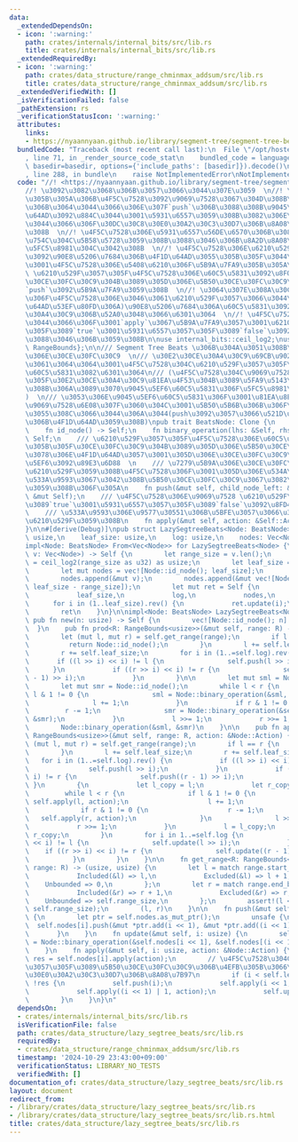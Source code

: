 ```yaml
---
data:
  _extendedDependsOn:
  - icon: ':warning:'
    path: crates/internals/internal_bits/src/lib.rs
    title: crates/internals/internal_bits/src/lib.rs
  _extendedRequiredBy:
  - icon: ':warning:'
    path: crates/data_structure/range_chminmax_addsum/src/lib.rs
    title: crates/data_structure/range_chminmax_addsum/src/lib.rs
  _extendedVerifiedWith: []
  _isVerificationFailed: false
  _pathExtension: rs
  _verificationStatusIcon: ':warning:'
  attributes:
    links:
    - https://nyaannyaan.github.io/library/segment-tree/segment-tree-beats-abstract.hpp
  bundledCode: "Traceback (most recent call last):\n  File \"/opt/hostedtoolcache/Python/3.10.15/x64/lib/python3.10/site-packages/onlinejudge_verify/documentation/build.py\"\
    , line 71, in _render_source_code_stat\n    bundled_code = language.bundle(stat.path,\
    \ basedir=basedir, options={'include_paths': [basedir]}).decode()\n  File \"/opt/hostedtoolcache/Python/3.10.15/x64/lib/python3.10/site-packages/onlinejudge_verify/languages/rust.py\"\
    , line 288, in bundle\n    raise NotImplementedError\nNotImplementedError\n"
  code: "//! <https://nyaannyaan.github.io/library/segment-tree/segment-tree-beats-abstract.hpp>\n\
    //! \u3092\u3082\u3068\u306B\u3057\u3066\u3044\u307E\u3059  \n//! \u5931\u6557\
    \u305B\u305A\u306B\u4F5C\u7528\u3092\u9069\u7528\u3067\u304D\u308B\u3082\u306E\
    \u306B\u3064\u3044\u3066\u306E\u307F`push`\u306B\u3088\u308B\u9045\u5EF6\u4F1D\
    \u64AD\u3092\u884C\u3044\u3001\u5931\u6557\u3059\u308B\u3082\u306E\u306B\u3064\
    \u3044\u3066\u306F\u30DC\u30C8\u30E0\u30A2\u30C3\u30D7\u306B\u8A08\u7B97\u3059\
    \u308B  \n//! \u4F5C\u7528\u306E\u5931\u6557\u56DE\u6570\u306B\u3088\u3044\u4E0A\
    \u754C\u304C\u5B58\u5728\u3059\u308B\u3088\u3046\u306B\u8A2D\u8A08\u3059\u308B\
    \u5FC5\u8981\u304C\u3042\u308B  \n//! \u4F5C\u7528\u306E\u6210\u529F\u90E8\u5206\
    \u3092\u90E8\u5206\u7684\u306B\u4F1D\u64AD\u3055\u305B\u305F\u3044\u306E\u3067\
    \u3001\u4F5C\u7528\u306E\u5408\u6210\u306F\u5B9A\u7FA9\u305B\u305A\u3001\n//!\
    \ \u6210\u529F\u3057\u305F\u4F5C\u7528\u306E\u60C5\u5831\u3092\u8F09\u305B\u305F\
    \u30CE\u30FC\u30C9\u304B\u3089\u305D\u306E\u5B50\u30CE\u30FC\u30C9\u3078\u306E\
    `push`\u3092\u5B9A\u7FA9\u3059\u308B  \n//! \u3064\u307E\u308A\u30CE\u30FC\u30C9\
    \u306F\u4F5C\u7528\u306E\u3046\u3061\u6210\u529F\u3057\u3066\u3044\u308B(=\u4F1D\
    \u64AD\u53EF\u80FD\u306A)\u90E8\u5206\u7684\u306A\u60C5\u5831\u3092\u30E2\u30CE\
    \u30A4\u30C9\u306B\u52A0\u3048\u3066\u6301\u3064  \n//! \u4F5C\u7528\u306B\u3064\
    \u3044\u3066\u306F\u3001`apply`\u3067\u5B9A\u7FA9\u3057\u3001\u6210\u529F\u3057\
    \u305F\u3089`true`\u3001\u5931\u6557\u3057\u305F\u3089`false`\u3092\u8FD4\u3059\
    \u3088\u3046\u306B\u3059\u308B\n\nuse internal_bits::ceil_log2;\nuse std::ops::{Bound::*,\
    \ RangeBounds};\n\n/// Segment Tree Beats \u306B\u304A\u3051\u308B\u5185\u90E8\
    \u306E\u30CE\u30FC\u30C9  \n/// \u30E2\u30CE\u30A4\u30C9\u69CB\u9020\u3092\u6301\
    \u3061\u3064\u3064\u3001\u4F5C\u7528\u304C\u6210\u529F\u3057\u305F\u9045\u5EF6\
    \u60C5\u5831\u3082\u6301\u3064\n/// (\u4F5C\u7528\u304C\u9069\u7528\u3055\u308C\
    \u305F\u30E2\u30CE\u30A4\u30C9\u81EA\u4F53\u304B\u3089\u5FA9\u5143\u3067\u304D\
    \u308B\u306A\u3089\u3070\u9045\u5EF6\u60C5\u5831\u306F\u5FC5\u8981\u306A\u3044\
    )  \n/// \u3053\u306E\u9045\u5EF6\u60C5\u5831\u306F\u3001\u81EA\u8EAB\u306B\u306F\
    \u9069\u7528\u6E08\u307F\u3060\u304C\u3001\u5B50\u5B6B\u306B\u306F\u53CD\u6620\
    \u3055\u308C\u3066\u3044\u306A\u3044(push\u3092\u3057\u3066\u521D\u3081\u3066\u5B50\
    \u306B\u4F1D\u64AD\u3059\u308B)\npub trait BeatsNode: Clone {\n    type Action;\n\
    \    fn id_node() -> Self;\n    fn binary_operation(lhs: &Self, rhs: &Self) ->\
    \ Self;\n    /// \u6210\u529F\u3057\u305F\u4F5C\u7528\u306E\u60C5\u5831\u3092\u8F09\
    \u305B\u305F\u30CE\u30FC\u30C9\u304B\u3089\u305D\u306E\u5B50\u30CE\u30FC\u30C9\
    \u3078\u306E\u4F1D\u64AD\u3057\u3001\u305D\u306E\u30CE\u30FC\u30C9\u306E\u9045\
    \u5EF6\u3092\u89E3\u6D88  \n    /// \u7279\u5B9A\u306E\u30CE\u30FC\u30C9\u306B\
    \u6210\u529F\u3059\u308B\u4F5C\u7528\u306F\u3001\u305D\u306E\u534A\u5206\u306E\
    \u533A\u9593\u3067\u3042\u308B\u5B50\u30CE\u30FC\u30C9\u3067\u3082\u6210\u529F\
    \u3059\u308B\u306F\u305A\n    fn push(&mut self, child_node_left: &mut Self, child_node_right:\
    \ &mut Self);\n    /// \u4F5C\u7528\u306E\u9069\u7528 \u6210\u529F\u3057\u305F\
    \u3089`true`\u3001\u5931\u6557\u3057\u305F\u3089`false`\u3092\u8FD4\u3059  \n\
    \    /// \u533A\u9593\u306E\u9577\u30551\u306B\u5BFE\u3057\u3066\u306F\u5FC5\u305A\
    \u6210\u529F\u3059\u308B\n    fn apply(&mut self, action: &Self::Action) -> bool;\n\
    }\n\n#[derive(Debug)]\npub struct LazySegtreeBeats<Node: BeatsNode> {\n    range_size:\
    \ usize,\n    leaf_size: usize,\n    log: usize,\n    nodes: Vec<Node>,\n}\n\n\
    impl<Node: BeatsNode> From<Vec<Node>> for LazySegtreeBeats<Node> {\n    fn from(mut\
    \ v: Vec<Node>) -> Self {\n        let range_size = v.len();\n        let log\
    \ = ceil_log2(range_size as u32) as usize;\n        let leaf_size = 1 << log;\n\
    \        let mut nodes = vec![Node::id_node(); leaf_size];\n        nodes.reserve(leaf_size);\n\
    \        nodes.append(&mut v);\n        nodes.append(&mut vec![Node::id_node();\
    \ leaf_size - range_size]);\n        let mut ret = Self {\n            range_size,\n\
    \            leaf_size,\n            log,\n            nodes,\n        };\n  \
    \      for i in (1..leaf_size).rev() {\n            ret.update(i);\n        }\n\
    \        ret\n    }\n}\n\nimpl<Node: BeatsNode> LazySegtreeBeats<Node> {\n   \
    \ pub fn new(n: usize) -> Self {\n        vec![Node::id_node(); n].into()\n  \
    \  }\n    pub fn prod<R: RangeBounds<usize>>(&mut self, range: R) -> Node {\n\
    \        let (mut l, mut r) = self.get_range(range);\n        if l == r {\n  \
    \          return Node::id_node();\n        }\n        l += self.leaf_size;\n\
    \        r += self.leaf_size;\n        for i in (1..=self.log).rev() {\n     \
    \       if ((l >> i) << i) != l {\n                self.push(l >> i);\n      \
    \      }\n            if ((r >> i) << i) != r {\n                self.push((r\
    \ - 1) >> i);\n            }\n        }\n\n        let mut sml = Node::id_node();\n\
    \        let mut smr = Node::id_node();\n        while l < r {\n            if\
    \ l & 1 != 0 {\n                sml = Node::binary_operation(&sml, &self.nodes[l]);\n\
    \                l += 1;\n            }\n            if r & 1 != 0 {\n       \
    \         r -= 1;\n                smr = Node::binary_operation(&self.nodes[r],\
    \ &smr);\n            }\n            l >>= 1;\n            r >>= 1;\n        }\n\
    \        Node::binary_operation(&sml, &smr)\n    }\n\n    pub fn apply_range<R:\
    \ RangeBounds<usize>>(&mut self, range: R, action: &Node::Action) {\n        let\
    \ (mut l, mut r) = self.get_range(range);\n        if l == r {\n            return;\n\
    \        }\n        l += self.leaf_size;\n        r += self.leaf_size;\n     \
    \   for i in (1..=self.log).rev() {\n            if ((l >> i) << i) != l {\n \
    \               self.push(l >> i);\n            }\n            if ((r >> i) <<\
    \ i) != r {\n                self.push((r - 1) >> i);\n            }\n       \
    \ }\n        {\n            let l_copy = l;\n            let r_copy = r;\n   \
    \         while l < r {\n                if l & 1 != 0 {\n                   \
    \ self.apply(l, action);\n                    l += 1;\n                }\n   \
    \             if r & 1 != 0 {\n                    r -= 1;\n                 \
    \   self.apply(r, action);\n                }\n                l >>= 1;\n    \
    \            r >>= 1;\n            }\n            l = l_copy;\n            r =\
    \ r_copy;\n        }\n        for i in 1..=self.log {\n            if ((l >> i)\
    \ << i) != l {\n                self.update(l >> i);\n            }\n        \
    \    if ((r >> i) << i) != r {\n                self.update((r - 1) >> i);\n \
    \           }\n        }\n    }\n\n    fn get_range<R: RangeBounds<usize>>(&self,\
    \ range: R) -> (usize, usize) {\n        let l = match range.start_bound() {\n\
    \            Included(&l) => l,\n            Excluded(&l) => l + 1,\n        \
    \    Unbounded => 0,\n        };\n        let r = match range.end_bound() {\n\
    \            Included(&r) => r + 1,\n            Excluded(&r) => r,\n        \
    \    Unbounded => self.range_size,\n        };\n        assert!(l <= r && r <=\
    \ self.range_size);\n        (l, r)\n    }\n\n    fn push(&mut self, i: usize)\
    \ {\n        let ptr = self.nodes.as_mut_ptr();\n        unsafe {\n          \
    \  self.nodes[i].push(&mut *ptr.add(i << 1), &mut *ptr.add((i << 1) | 1));\n \
    \       }\n    }\n    fn update(&mut self, i: usize) {\n        self.nodes[i]\
    \ = Node::binary_operation(&self.nodes[i << 1], &self.nodes[(i << 1) | 1]);\n\
    \    }\n    fn apply(&mut self, i: usize, action: &Node::Action) {\n        let\
    \ res = self.nodes[i].apply(action);\n        // \u4F5C\u7528\u304C\u5931\u6557\
    \u3057\u305F\u3089\u5B50\u30CE\u30FC\u30C9\u306B\u4EFB\u305B\u3066\u30DC\u30C8\
    \u30E0\u30A2\u30C3\u30D7\u306B\u8A08\u7B97\n        if (i < self.leaf_size) &&\
    \ !res {\n            self.push(i);\n            self.apply(i << 1, action);\n\
    \            self.apply((i << 1) | 1, action);\n            self.update(i);\n\
    \        }\n    }\n}\n"
  dependsOn:
  - crates/internals/internal_bits/src/lib.rs
  isVerificationFile: false
  path: crates/data_structure/lazy_segtree_beats/src/lib.rs
  requiredBy:
  - crates/data_structure/range_chminmax_addsum/src/lib.rs
  timestamp: '2024-10-29 23:43:00+09:00'
  verificationStatus: LIBRARY_NO_TESTS
  verifiedWith: []
documentation_of: crates/data_structure/lazy_segtree_beats/src/lib.rs
layout: document
redirect_from:
- /library/crates/data_structure/lazy_segtree_beats/src/lib.rs
- /library/crates/data_structure/lazy_segtree_beats/src/lib.rs.html
title: crates/data_structure/lazy_segtree_beats/src/lib.rs
---
```

